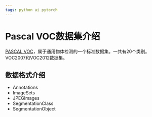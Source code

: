 ```yaml
---
tags: python ai pytorch 
---
```


# Pascal VOC数据集介绍

[PASCAL VOC](http://host.robots.ox.ac.uk/pascal/VOC/)，属于通用物体检测的一个标准数据集。一共有20个类别。VOC2007和VOC2012数据集。

## 数据格式介绍

- Annotations
- ﻿﻿ImageSets
- JPEGImages
- ﻿﻿SegmentationClass
- ﻿﻿SegmentationObject






